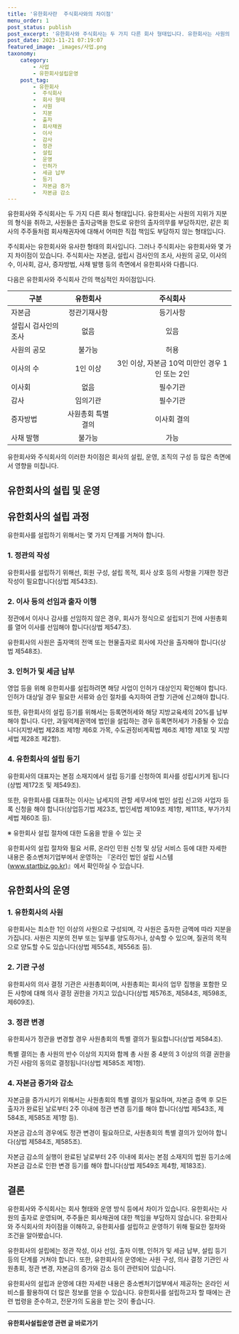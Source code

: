 ```yaml
---
title: '유한회사란  주식회사와의 차이점'
menu_order: 1
post_status: publish
post_excerpt: '유한회사와 주식회사는 두 가지 다른 회사 형태입니다. 유한회사는 사원의 지위가 지분의 형식을 취하고, 사원들은 출자금액을 한도로 유한의 출자의무를 부담하지만, 같은 회사의 주주들처럼 회사채권자에 대해서 어떠한 직접 책임도 부담하지 않는 형태입니다.'
post_date: 2023-11-21 07:19:07
featured_image: _images/사업.png
taxonomy:
    category:
        - 사업
        - 유한회사설립운영
    post_tag:
        - 유한회사
        -  주식회사
        -  회사 형태
        -  사원
        -  지분
        -  출자
        -  회사채권
        -  이사
        -  감사
        -  정관
        -  설립
        -  운영
        -  인허가
        -  세금 납부
        -  등기
        -  자본금 증가
        -  자본금 감소
---
```



유한회사와 주식회사는 두 가지 다른 회사 형태입니다. 유한회사는 사원의 지위가 지분의 형식을 취하고, 사원들은 출자금액을 한도로 유한의 출자의무를 부담하지만, 같은 회사의 주주들처럼 회사채권자에 대해서 어떠한 직접 책임도 부담하지 않는 형태입니다.

주식회사는 유한회사와 유사한 형태의 회사입니다. 그러나 주식회사는 유한회사와 몇 가지 차이점이 있습니다. 주식회사는 자본금, 설립시 검사인의 조사, 사원의 공모, 이사의 수, 이사회, 감사, 증자방법, 사채 발행 등의 측면에서 유한회사와 다릅니다.

다음은 유한회사와 주식회사 간의 핵심적인 차이점입니다.

|     구분     | 유한회사 | 주식회사 |
| ------------- |:----------:|:---------:|
| 자본금 | 정관기재사항 | 등기사항 |
| 설립시 검사인의 조사 | 없음 | 있음 |
| 사원의 공모 | 불가능 | 허용 |
| 이사의 수 | 1인 이상 | 3인 이상, 자본금 10억 미만인 경우 1인 또는 2인 |
| 이사회 | 없음 | 필수기관 |
| 감사 | 임의기관 | 필수기관 |
| 증자방법 | 사원총회 특별결의 | 이사회 결의 |
| 사채 발행 | 불가능 | 가능 |


유한회사와 주식회사의 이러한 차이점은 회사의 설립, 운영, 조직의 구성 등 많은 측면에서 영향을 미칩니다.

## 유한회사의 설립 및 운영

## 유한회사의 설립 과정

유한회사를 설립하기 위해서는 몇 가지 단계를 거쳐야 합니다.

### 1. 정관의 작성

유한회사를 설립하기 위해선, 회원 구성, 설립 목적, 회사 상호 등의 사항을 기재한 정관 작성이 필요합니다(상법 제543조).

### 2. 이사 등의 선임과 출자 이행

정관에서 이사나 감사를 선임하지 않은 경우, 회사가 정식으로 설립되기 전에 사원총회를 열어 이사를 선임해야 합니다(상법 제547조).

유한회사의 사원은 출자액의 전액 또는 현물출자로 회사에 자산을 출자해야 합니다(상법 제548조).

### 3. 인허가 및 세금 납부

영업 등을 위해 유한회사를 설립하려면 해당 사업이 인허가 대상인지 확인해야 합니다. 인허가 대상일 경우 필요한 서류와 승인 절차를 숙지하여 관할 기관에 신고해야 합니다.

또한, 유한회사의 설립 등기를 위해서는 등록면허세와 해당 지방교육세의 20%를 납부해야 합니다. 다만, 과밀억제권역에 법인을 설립하는 경우 등록면허세가 가중될 수 있습니다(지방세법 제28조 제1항 제6호 가목, 수도권정비계획법 제6조 제1항 제1호 및 지방세법 제28조 제2항).

### 4. 유한회사의 설립 등기

유한회사의 대표자는 본점 소재지에서 설립 등기를 신청하여 회사를 성립시키게 됩니다(상법 제172조 및 제549조).

또한, 유한회사를 대표하는 이사는 납세지의 관할 세무서에 법인 설립 신고와 사업자 등록 신청을 해야 합니다(상업등기법 제23조, 법인세법 제109조 제1항, 제111조, 부가가치세법 제60조 등).

※ 유한회사 설립 절차에 대한 도움을 받을 수 있는 곳

유한회사의 설립 절차와 필요 서류, 온라인 민원 신청 및 상담 서비스 등에 대한 자세한 내용은 중소벤처기업부에서 운영하는 『온라인 법인 설립 시스템(www.startbiz.go.kr)』에서 확인하실 수 있습니다.

## 유한회사의 운영

### 1. 유한회사의 사원

유한회사는 최소한 1인 이상의 사원으로 구성되며, 각 사원은 출자한 금액에 따라 지분을 가집니다. 사원은 지분의 전부 또는 일부를 양도하거나, 상속할 수 있으며, 질권의 목적으로 양도할 수도 있습니다(상법 제554조, 제556조 등).

### 2. 기관 구성

유한회사의 의사 결정 기관은 사원총회이며, 사원총회는 회사의 업무 집행을 포함한 모든 사항에 대해 의사 결정 권한을 가지고 있습니다(상법 제576조, 제584조, 제598조, 제609조).

### 3. 정관 변경

유한회사가 정관을 변경할 경우 사원총회의 특별 결의가 필요합니다(상법 제584조).

특별 결의는 총 사원의 반수 이상의 지지와 함께 총 사원 중 4분의 3 이상의 의결 권한을 가진 사람의 동의로 결정됩니다(상법 제585조 제1항).

### 4. 자본금 증가와 감소

자본금을 증가시키기 위해서는 사원총회의 특별 결의가 필요하며, 자본금 증액 후 모든 출자가 완료된 날로부터 2주 이내에 정관 변경 등기를 해야 합니다(상법 제543조, 제584조, 제585조 제1항 등).

자본금 감소의 경우에도 정관 변경이 필요하므로, 사원총회의 특별 결의가 있어야 합니다(상법 제584조, 제585조).

자본금 감소의 실행이 완료된 날로부터 2주 이내에 회사는 본점 소재지의 법원 등기소에 자본금 감소로 인한 변경 등기를 해야 합니다(상법 제549조 제4항, 제183조).


## 결론


유한회사와 주식회사는 회사 형태와 운영 방식 등에서 차이가 있습니다. 유한회사는 사원의 출자로 운영되며, 주주들은 회사채권에 대한 책임을 부담하지 않습니다. 유한회사와 주식회사의 차이점을 이해하고, 유한회사를 설립하고 운영하기 위해 필요한 절차와 조건을 알아봤습니다.

유한회사의 설립에는 정관 작성, 이사 선임, 출자 이행, 인허가 및 세금 납부, 설립 등기 등의 단계를 거쳐야 합니다. 또한, 유한회사의 운영에는 사원 구성, 의사 결정 기관인 사원총회, 정관 변경, 자본금의 증가와 감소 등이 관련되어 있습니다.

유한회사의 설립과 운영에 대한 자세한 내용은 중소벤처기업부에서 제공하는 온라인 서비스를 활용하여 더 많은 정보를 얻을 수 있습니다. 유한회사를 설립하고자 할 때에는 관련 법령을 준수하고, 전문가의 도움을 받는 것이 좋습니다.
<!-- wp:separator -->
<hr class="wp-block-separator has-alpha-channel-opacity"/>
<!-- /wp:separator -->

<!-- wp:group {"backgroundColor":"base","layout":{"type":"constrained"}} -->
<div class="wp-block-group has-base-background-color has-background"><!-- wp:paragraph {"align":"center","fontSize":"medium"} -->
<p class="has-text-align-center has-large-font-size"><strong>유한회사설립운영 관련 글 바로가기</strong></p>
<!-- /wp:paragraph -->


<!-- wp:latest-posts
{"categories":[{"id":27282,"count":19,"description":"","link":"https://uknowlaw.com/category/%ec%9c%a0%ed%95%9c%ed%9a%8c%ec%82%ac%ec%84%a4%eb%a6%bd%ec%9a%b4%ec%98%81/","name":"유한회사설립운영","slug":"유한회사설립운영","taxonomy":"category","parent":0,"meta":[],"_links":{"self":[{"href":"https://uknowlaw.com/wp-json/wp/v2/categories/27282"}],"collection":[{"href":"https://uknowlaw.com/wp-json/wp/v2/categories"}],"about":[{"href":"https://uknowlaw.com/wp-json/wp/v2/taxonomies/category"}],"wp:post_type":[{"href":"https://uknowlaw.com/wp-json/wp/v2/posts?categories=27282"}],"curies":[{"name":"wp","href":"https://api.w.org/{rel}","templated":true}]}}],"postsToShow":100,"excerptLength":28,"postLayout":"grid","columns":2,"featuredImageAlign":"left","featuredImageSizeSlug":"large","fontSize":"small"} /--></div>
<!-- /wp:group -->